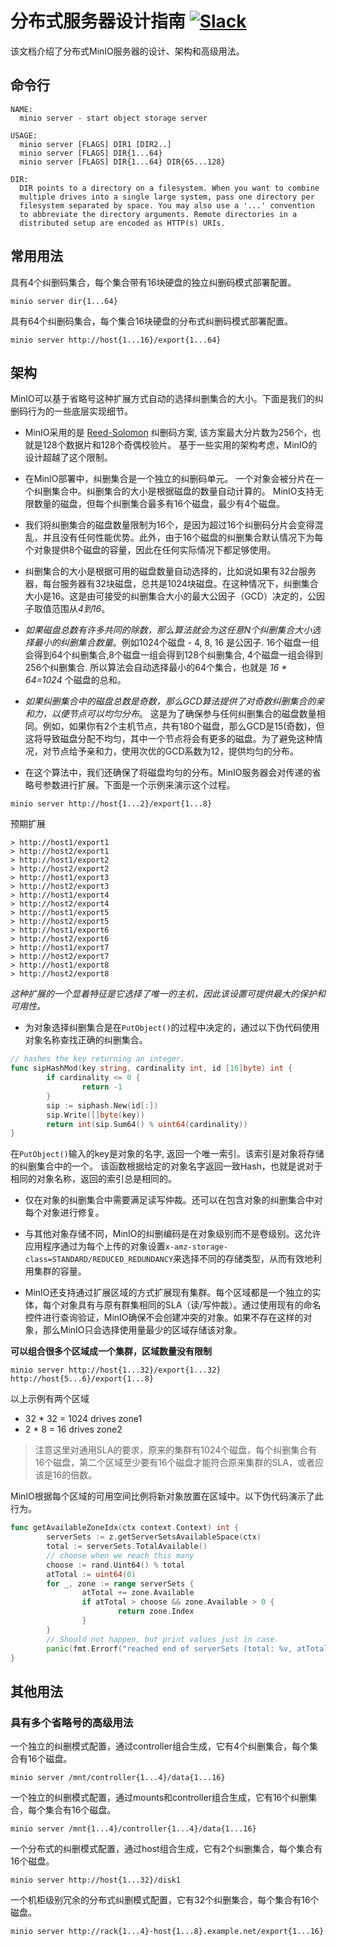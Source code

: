 # 分布式服务器设计指南 [![Slack](https://slack.min.io/slack?type=svg)](https://slack.min.io)
该文档介绍了分布式MinIO服务器的设计、架构和高级用法。

## 命令行
```
NAME:
  minio server - start object storage server

USAGE:
  minio server [FLAGS] DIR1 [DIR2..]
  minio server [FLAGS] DIR{1...64}
  minio server [FLAGS] DIR{1...64} DIR{65...128}

DIR:
  DIR points to a directory on a filesystem. When you want to combine
  multiple drives into a single large system, pass one directory per
  filesystem separated by space. You may also use a '...' convention
  to abbreviate the directory arguments. Remote directories in a
  distributed setup are encoded as HTTP(s) URIs.
```

## 常用用法

具有4个纠删码集合，每个集合带有16块硬盘的独立纠删码模式部署配置。
```
minio server dir{1...64}
```

具有64个纠删码集合，每个集合16块硬盘的分布式纠删码模式部署配置。

```
minio server http://host{1...16}/export{1...64}
```

## 架构

MinIO可以基于省略号这种扩展方式自动的选择纠删集合的大小。下面是我们的纠删码行为的一些底层实现细节。

- MinIO采用的是 [Reed-Solomon](https://github.com/klauspost/reedsolomon) 纠删码方案, 该方案最大分片数为256个，也就是128个数据片和128个奇偶校验片。 基于一些实用的架构考虑，MinIO的设计超越了这个限制。

- 在MinIO部署中，纠删集合是一个独立的纠删码单元。 一个对象会被分片在一个纠删集合中。纠删集合的大小是根据磁盘的数量自动计算的。 MinIO支持无限数量的磁盘，但每个纠删集合最多有16个磁盘，最少有4个磁盘。

- 我们将纠删集合的磁盘数量限制为16个，是因为超过16个纠删码分片会变得混乱，并且没有任何性能优势。此外，由于16个磁盘的纠删集合默认情况下为每个对象提供8个磁盘的容量，因此在任何实际情况下都足够使用。

-  纠删集合的大小是根据可用的磁盘数量自动选择的，比如说如果有32台服务器，每台服务器有32块磁盘，总共是1024块磁盘。在这种情况下，纠删集合大小是16。这是由可接受的纠删集合大小的最大公因子（GCD）决定的，公因子取值范围从*4到16*。

- *如果磁盘总数有许多共同的除数，那么算法就会为这任意N个纠删集合大小选择最小的纠删集合数量*。例如1024个磁盘 - 4, 8, 16 是公因子. 16个磁盘一组会得到64个纠删集合,8个磁盘一组会得到128个纠删集合, 4个磁盘一组会得到256个纠删集合. 所以算法会自动选择最小的64个集合，也就是 *16 * 64=1024* 个磁盘的总和。

- *如果纠删集合中的磁盘总数是奇数，那么GCD算法提供了对奇数纠删集合的亲和力，以便节点可以均匀分布*。 这是为了确保参与任何纠删集合的磁盘数量相同。例如，如果你有2个主机节点，共有180个磁盘，那么GCD是15(奇数)，但这将导致磁盘分配不均匀，其中一个节点将会有更多的磁盘。为了避免这种情况，对节点给予亲和力，使用次优的GCD系数为12，提供均匀的分布。

- 在这个算法中，我们还确保了将磁盘均匀的分布。MinIO服务器会对传递的省略号参数进行扩展。下面是一个示例来演示这个过程。

```
minio server http://host{1...2}/export{1...8}
```

预期扩展
```
> http://host1/export1
> http://host2/export1
> http://host1/export2
> http://host2/export2
> http://host1/export3
> http://host2/export3
> http://host1/export4
> http://host2/export4
> http://host1/export5
> http://host2/export5
> http://host1/export6
> http://host2/export6
> http://host1/export7
> http://host2/export7
> http://host1/export8
> http://host2/export8
```

*这种扩展的一个显着特征是它选择了唯一的主机，因此该设置可提供最大的保护和可用性。*

- 为对象选择纠删集合是在`PutObject()`的过程中决定的，通过以下伪代码使用对象名称查找正确的纠删集合。
```go
// hashes the key returning an integer.
func sipHashMod(key string, cardinality int, id [16]byte) int {
        if cardinality <= 0 {
                return -1
        }
        sip := siphash.New(id[:])
        sip.Write([]byte(key))
        return int(sip.Sum64() % uint64(cardinality))
}
```
在`PutObject()`输入的key是对象的名字, 返回一个唯一索引。该索引是对象将存储的纠删集合中的一个。 该函数根据给定的对象名字返回一致Hash，也就是说对于相同的对象名称，返回的索引总是相同的。

- 仅在对象的纠删集合中需要满足读写仲裁。还可以在包含对象的纠删集合中对每个对象进行修复。

- 与其他对象存储不同，MinIO的纠删编码是在对象级别而不是卷级别。这允许应用程序通过为每个上传的对象设置`x-amz-storage-class=STANDARD/REDUCED_REDUNDANCY`来选择不同的存储类型，从而有效地利用集群的容量。

- MinIO还支持通过扩展区域的方式扩展现有集群。每个区域都是一个独立的实体，每个对象具有与原有群集相同的SLA（读/写仲裁）。通过使用现有的命名控件进行查询验证，MinIO确保不会创建冲突的对象。如果不存在这样的对象，那么MinIO只会选择使用量最少的区域存储该对象。

__可以组合很多个区域成一个集群，区域数量没有限制__

```
minio server http://host{1...32}/export{1...32} http://host{5...6}/export{1...8}
```

以上示例有两个区域

- 32 * 32 = 1024 drives zone1
- 2 * 8 = 16 drives zone2

> 注意这里对通用SLA的要求，原来的集群有1024个磁盘，每个纠删集合有16个磁盘，第二个区域至少要有16个磁盘才能符合原来集群的SLA，或者应该是16的倍数。


MinIO根据每个区域的可用空间比例将新对象放置在区域中。以下伪代码演示了此行为。
```go
func getAvailableZoneIdx(ctx context.Context) int {
        serverSets := z.getServerSetsAvailableSpace(ctx)
        total := serverSets.TotalAvailable()
        // choose when we reach this many
        choose := rand.Uint64() % total
        atTotal := uint64(0)
        for _, zone := range serverSets {
                atTotal += zone.Available
                if atTotal > choose && zone.Available > 0 {
                        return zone.Index
                }
        }
        // Should not happen, but print values just in case.
        panic(fmt.Errorf("reached end of serverSets (total: %v, atTotal: %v, choose: %v)", total, atTotal, choose))
}
```

## 其他用法

### 具有多个省略号的高级用法

一个独立的纠删模式配置，通过controller组合生成，它有4个纠删集合，每个集合有16个磁盘。
```
minio server /mnt/controller{1...4}/data{1...16}
```

一个独立的纠删模式配置，通过mounts和controller组合生成，它有16个纠删集合，每个集合有16个磁盘。
```
minio server /mnt{1...4}/controller{1...4}/data{1...16}
```

一个分布式的纠删模式配置，通过host组合生成，它有2个纠删集合，每个集合有16个磁盘。
```
minio server http://host{1...32}/disk1
```

一个机柜级别冗余的分布式纠删模式配置，它有32个纠删集合，每个集合有16个磁盘。
```
minio server http://rack{1...4}-host{1...8}.example.net/export{1...16}
```

